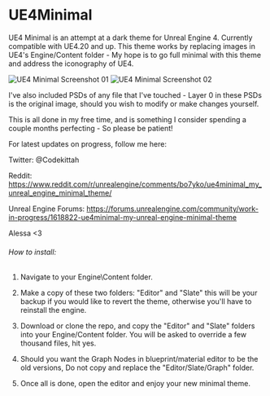 
# UE4Minimal

UE4 Minimal is an attempt at a dark theme for Unreal Engine 4. Currently compatible with UE4.20 and up. This 
theme works by replacing images in UE4's Engine/Content folder - My hope is to go full minimal with this theme and 
address the iconography of UE4.

![UE4 Minimal Screenshot 01](https://raw.githubusercontent.com/Sythenz/UE4Minimal/master/UE4Minimal01_01.jpg)
![UE4 Minimal Screenshot 02](https://raw.githubusercontent.com/Sythenz/UE4Minimal/master/UE4Minimal01_02.jpg)

I've also included PSDs of any file that I've touched - Layer 0 in these PSDs is the original
image, should you wish to modify or make changes yourself.

This is all done in my free time, and is something I consider spending a couple months perfecting - 
So please be patient!

For latest updates on progress, follow me here:

Twitter: @Codekittah 

Reddit: https://www.reddit.com/r/unrealengine/comments/bo7yko/ue4minimal_my_unreal_engine_minimal_theme/

Unreal Engine Forums: https://forums.unrealengine.com/community/work-in-progress/1618822-ue4minimal-my-unreal-engine-minimal-theme

Alessa <3

###### How to install:

1. Navigate to your Engine\Content folder.

2. Make a copy of these two folders: "Editor" and "Slate" this will be your backup if you
would like to revert the theme, otherwise you'll have to reinstall the engine.

3. Download or clone the repo, and copy the "Editor" and "Slate" folders into your
Engine/Content folder. You will be asked to override a few thousand files, hit yes.

4. Should you want the Graph Nodes in blueprint/material editor to be the old versions,
Do not copy and replace the "Editor/Slate/Graph" folder.

5. Once all is done, open the editor and enjoy your new minimal theme.